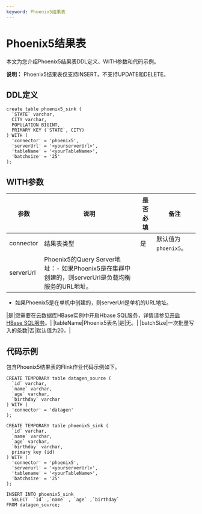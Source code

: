 ```yaml
---
keyword: Phoenix5结果表
---
```


# Phoenix5结果表

本文为您介绍Phoenix5结果表DDL定义、WITH参数和代码示例。

**说明：** Phoenix5结果表仅支持INSERT，不支持UPDATE和DELETE。

## DDL定义

```
create table phoenix5_sink (
  `STATE` varchar,
  CITY varchar,
  POPULATION BIGINT,
  PRIMARY KEY (`STATE`, CITY)
) WITH (
  'connector' = 'phoenix5',
  'serverUrl' = '<yourserverUrl>',
  'tableName' = '<yourTableName>',
  'batchsize' = '25'
);
```

## WITH参数

|参数|说明|是否必填|备注|
|--|--|----|--|
|connector|结果表类型|是|默认值为`phoenix5`。|
|serverUrl|Phoenix5的Query Server地址：-   如果Phoenix5是在集群中创建的，则serverUrl是负载均衡服务的URL地址。
-   如果Phoenix5是在单机中创建的，则serverUrl是单机的URL地址。

|是|您需要在云数据库HBase实例中开启Hbase SQL服务，详情请参见[开启HBase SQL服务](t1856926.md#)。|
|tableName|Phoenix5表名|是|无。|
|batchSize|一次批量写入的条数|否|默认值为20。|

## 代码示例

包含Phoenix5结果表的Flink作业代码示例如下。

```
CREATE TEMPORARY table datagen_source (
  `id` varchar,
  `name` varchar,
  `age` varchar,
  `birthday` varchar 
) WITH (
  'connector' = 'datagen'
);

CREATE TEMPORARY table phoenix5_sink (
  `id` varchar,
  `name` varchar,
  `age` varchar,
  `birthday` varchar,
  primary key (id)
) WITH (
  'connector' = 'phoenix5',
  'serverurl' = '<yourserverUrl>',
  'tablename' = '<yourTableName>',
  'batchsize' = '25'
);

INSERT INTO phoenix5_sink
  SELECT  `id` ,`name` , `age` ,`birthday` 
FROM datagen_source;
```

